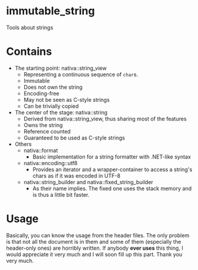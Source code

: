 # immutable_string
Tools about strings

# Contains
- The starting point: nativa::string_view
  - Representing a continuous sequence of `char`s.
  - Immutable
  - Does not own the string
  - Encoding-free
  - May not be seen as C-style strings
  - Can be trivially copied
- The center of the stage: nativa::string
  - Derived from nativa::string_view, thus sharing most of the features
  - Owns the string
  - Reference counted
  - Guaranteed to be used as C-style strings
- Others
  - nativa::format
    - Basic implementation for a string formatter with .NET-like syntax
  - nativa::encoding::utf8
    - Provides an iterator and a wrapper-container to access a string's chars as if it was encoded in UTF-8
  - nativa::string_builder and nativa::fixed_string_builder
    - As their name implies. The fixed one uses the stack memory and is thus a little bit faster.

# Usage
Basically, you can know the usage from the header files. The only problem is that not all the document is in them and some of them (especially the header-only ones) are horribly written. If anybody **ever uses** this thing, I would appreciate it very much and I will soon fill up this part. Thank you very much.
